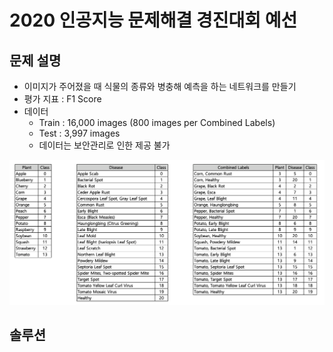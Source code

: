 # 2020 인공지능 문제해결 경진대회 예선

## 문제 설명
- 이미지가 주어졌을 때 식물의 종류와 병충해 예측을 하는 네트워크를 만들기
- 평가 지표 : F1 Score
- 데이터
  * Train : 16,000 images (800 images per Combined Labels)
  * Test : 3,997 images
  * 데이터는 보안관리로 인한 제공 불가

![Label Information](./Label_info.png)

## 솔루션 
